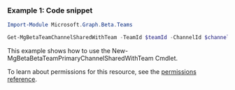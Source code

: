 ### Example 1: Code snippet

```powershellImport-Module Microsoft.Graph.Beta.Teams

Get-MgBetaTeamChannelSharedWithTeam -TeamId $teamId -ChannelId $channelId
```
This example shows how to use the New-MgBetaBetaTeamPrimaryChannelSharedWithTeam Cmdlet.
To learn about permissions for this resource, see the [permissions reference](/graph/permissions-reference).

